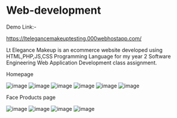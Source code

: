 # Web-development
Demo Link:-


https://ltelegancemakeuptesting.000webhostapp.com/

Lt Elegance Makeup is an ecommerce website developed using HTML,PHP,JS,CSS Programming Language for my year 2 Software Engineering Web Application Development class assignment.

Homepage

![image](https://user-images.githubusercontent.com/56188746/122573250-a1cd7800-d05f-11eb-96a9-8295ec9b3d68.png)
![image](https://user-images.githubusercontent.com/56188746/122574002-3df77f00-d060-11eb-9e72-527bdb40e20e.png)
![image](https://user-images.githubusercontent.com/56188746/122574122-62ebf200-d060-11eb-99b1-3849c8594856.png)
![image](https://user-images.githubusercontent.com/56188746/122574200-78f9b280-d060-11eb-93cc-aa8d765f7308.png)
![image](https://user-images.githubusercontent.com/56188746/122574300-93cc2700-d060-11eb-822d-9b2eebccab3f.png)
![image](https://user-images.githubusercontent.com/56188746/122574400-ac3c4180-d060-11eb-96fd-81a636108cdd.png)


Face Products page

![image](https://user-images.githubusercontent.com/56188746/122574789-194fd700-d061-11eb-9d53-364111d3c59d.png)
![image](https://user-images.githubusercontent.com/56188746/122574867-2b317a00-d061-11eb-860e-1cb9cd18045f.png)
![image](https://user-images.githubusercontent.com/56188746/122574942-413f3a80-d061-11eb-84aa-09aa838abf12.png)
![image](https://user-images.githubusercontent.com/56188746/122574988-4e5c2980-d061-11eb-88c5-6774666d3121.png)






